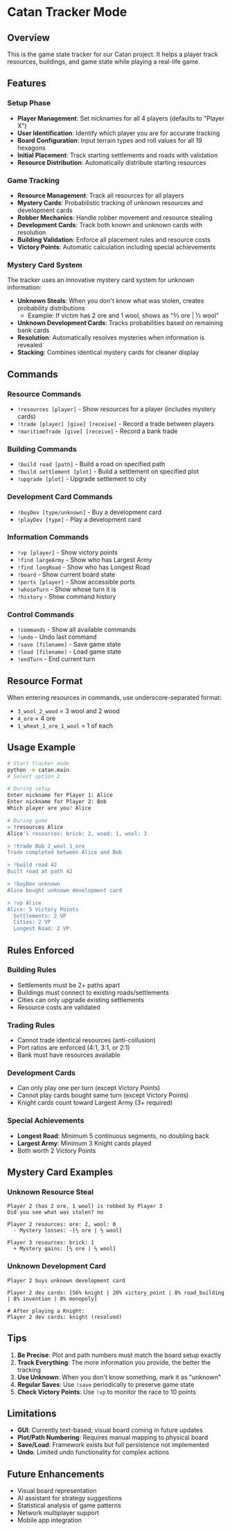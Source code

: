# Catan Tracker Mode

## Overview

This is the game state tracker for our Catan project. It helps a player track resources, buildings, and game state while playing a real-life game. 

## Features

### Setup Phase
- **Player Management**: Set nicknames for all 4 players (defaults to "Player X")
- **User Identification**: Identify which player you are for accurate tracking
- **Board Configuration**: Input terrain types and roll values for all 19 hexagons
- **Initial Placement**: Track starting settlements and roads with validation
- **Resource Distribution**: Automatically distribute starting resources

### Game Tracking
- **Resource Management**: Track all resources for all players
- **Mystery Cards**: Probabilistic tracking of unknown resources and development cards
- **Robber Mechanics**: Handle robber movement and resource stealing
- **Development Cards**: Track both known and unknown cards with resolution
- **Building Validation**: Enforce all placement rules and resource costs
- **Victory Points**: Automatic calculation including special achievements

### Mystery Card System
The tracker uses an innovative mystery card system for unknown information:

- **Unknown Steals**: When you don't know what was stolen, creates probability distributions
  - Example: If victim has 2 ore and 1 wool, shows as "⅔ ore | ⅓ wool"
- **Unknown Development Cards**: Tracks probabilities based on remaining bank cards
- **Resolution**: Automatically resolves mysteries when information is revealed
- **Stacking**: Combines identical mystery cards for cleaner display

## Commands

### Resource Commands
- `!resources [player]` - Show resources for a player (includes mystery cards)
- `!trade [player] [give] [receive]` - Record a trade between players
- `!maritimeTrade [give] [receive]` - Record a bank trade

### Building Commands
- `!build road [path]` - Build a road on specified path
- `!build settlement [plot]` - Build a settlement on specified plot
- `!upgrade [plot]` - Upgrade settlement to city

### Development Card Commands
- `!buyDev [type/unknown]` - Buy a development card
- `!playDev [type]` - Play a development card

### Information Commands
- `!vp [player]` - Show victory points
- `!find largeArmy` - Show who has Largest Army
- `!find longRoad` - Show who has Longest Road
- `!board` - Show current board state
- `!ports [player]` - Show accessible ports
- `!whoseTurn` - Show whose turn it is
- `!history` - Show command history

### Control Commands
- `!commands` - Show all available commands
- `!undo` - Undo last command
- `!save [filename]` - Save game state
- `!load [filename]` - Load game state
- `!endTurn` - End current turn

## Resource Format

When entering resources in commands, use underscore-separated format:
- `3_wool_2_wood` = 3 wool and 2 wood
- `4_ore` = 4 ore
- `1_wheat_1_ore_1_wool` = 1 of each

## Usage Example

```bash
# Start tracker mode
python -m catan.main
# Select option 2

# During setup
Enter nickname for Player 1: Alice
Enter nickname for Player 2: Bob
Which player are you? Alice

# During game
> !resources Alice
Alice's resources: brick: 2, wood: 1, wool: 3

> !trade Bob 2_wool 1_ore
Trade completed between Alice and Bob

> !build road 42
Built road at path 42

> !buyDev unknown
Alice bought unknown development card

> !vp Alice
Alice: 5 Victory Points
  Settlements: 2 VP
  Cities: 2 VP
  Longest Road: 2 VP
```

## Rules Enforced

### Building Rules
- Settlements must be 2+ paths apart
- Buildings must connect to existing roads/settlements
- Cities can only upgrade existing settlements
- Resource costs are validated

### Trading Rules
- Cannot trade identical resources (anti-collusion)
- Port ratios are enforced (4:1, 3:1, or 2:1)
- Bank must have resources available

### Development Cards
- Can only play one per turn (except Victory Points)
- Cannot play cards bought same turn (except Victory Points)
- Knight cards count toward Largest Army (3+ required)

### Special Achievements
- **Longest Road**: Minimum 5 continuous segments, no doubling back
- **Largest Army**: Minimum 3 Knight cards played
- Both worth 2 Victory Points

## Mystery Card Examples

### Unknown Resource Steal
```
Player 2 (has 2 ore, 1 wool) is robbed by Player 3
Did you see what was stolen? no

Player 2 resources: ore: 2, wool: 0
  - Mystery losses: -[⅔ ore | ⅓ wool]

Player 3 resources: brick: 1
  + Mystery gains: [⅔ ore | ⅓ wool]
```

### Unknown Development Card
```
Player 2 buys unknown development card

Player 2 dev cards: [56% knight | 20% victory_point | 8% road_building | 8% invention | 8% monopoly]

# After playing a Knight:
Player 2 dev cards: knight (resolved)
```

## Tips

1. **Be Precise**: Plot and path numbers must match the board setup exactly
2. **Track Everything**: The more information you provide, the better the tracking
3. **Use Unknown**: When you don't know something, mark it as "unknown"
4. **Regular Saves**: Use `!save` periodically to preserve game state
5. **Check Victory Points**: Use `!vp` to monitor the race to 10 points

## Limitations

- **GUI**: Currently text-based; visual board coming in future updates
- **Plot/Path Numbering**: Requires manual mapping to physical board
- **Save/Load**: Framework exists but full persistence not implemented
- **Undo**: Limited undo functionality for complex actions

## Future Enhancements

- Visual board representation
- AI assistant for strategy suggestions
- Statistical analysis of game patterns
- Network multiplayer support
- Mobile app integration